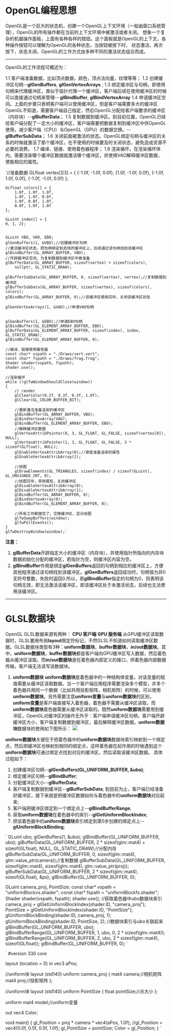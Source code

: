 # OpenGL编程思想

OpenGL是一个巨大的状态机，创建一个OpenGL上下文环境（一般由窗口系统管理），OpenGL的所有操作都在当前的上下文环境中被激活或者关闭。
想象一个复杂的机器操作面板，上面有各种各样的按钮。这个面板就是OpenGL的上下文，各种操作按钮可以理解为OpenGL的各种状态，当按钮被按下时，
状态激活，再次按下，状态关闭。OpenGL的工作方式由多种不同的激活状态组合而成。
***
OpenGL的工作流程可概述为：

1.1 客户端准备数据，比如顶点数据，颜色，顶点法向量，纹理等等；
1.2 创建缓冲区句柄--**glGenBuffers**, **glGenVertexArrays** ;
1.3 绑定缓冲区与句柄，即使用句柄来代理缓冲区，类似于指针代理一个缓冲区，客户端后续在使用缓冲区的时候可以直接通过句柄来管理--
    **glBindBuffer**, **glBindVertexArray**
1.4 申请缓冲区空间。上面的步骤只表明客户端可以使用缓冲区，但是客户端需要多大的缓冲区OpenGL不知道，需要客户端自己指定，然后OpenGL分配给客户端要求的缓冲区（内存块）--**glBufferData**；
1.5 复制数据到缓冲区。到目前位置，OpenGL已经给客户端分配了一定大小的缓冲区，客户端需要把数据复制到缓冲区中供OpenGL使用，减少客户端（CPU）与OpenGL（GPU）的数据交换。--**glBufferSubData**；
1.6 关闭前面被激活的状态。OpenGL绑定句柄与缓冲区的关系的时候就激活了那个缓冲区，在不使用的时候要及时关闭状态，避免造成资源不必要的浪费。
1.7 编译、链接、使用着色器程序；
1.8 渲染循环。在渲染循环体内，需要渲染哪个缓冲区数据就激活哪个缓冲区，并使用VAO解释缓冲区数据，使能相应的属性。

`//准备数据
	GLfloat vertex[][3] = {
		{-1.0f, -1.0f, 0.0f},
		{1.0f, -1.0f, 0.0f},
		{-1.0f, 1.0f, 0.0f},
		{-1.0f, -1.0f, 0.0f} };

	GLfloat colors[] = {
		1.0f, 1.0f, 1.0f,
		1.0f, 1.0f, 0.0f,
		1.0f, 0.0f, 1.0f,
		0.0f, 1.0f, 1.0f
	};

	GLuint index[] = {
	0, 1, 2};

	
	GLuint VBO, VAO, EBO;
	glGenBuffers(1, &VBO);//创建缓冲区句柄
	//激活缓冲区状态，把句柄绑定到具体的缓冲区上，后续通过该句柄找到该缓冲区
	glBindBuffer(GL_ARRAY_BUFFER, VBO);
	//开辟缓冲区空间，为复制数据到缓冲区中做准备
	glBufferData(GL_ARRAY_BUFFER, sizeof(vertex) + sizeof(colors),
		nullptr, GL_STATIC_DRAW);

	glBufferSubData(GL_ARRAY_BUFFER, 0, sizeof(vertex), vertex);//复制数据到缓冲区
	glBufferSubData(GL_ARRAY_BUFFER, sizeof(vertex), sizeof(colors), colors);
	glBindBuffer(GL_ARRAY_BUFFER, 0);//该缓冲区使用完毕，关闭该缓冲区状态

	glGenVertexArrays(1, &VAO);//申请VAO句柄


	glGenBuffers(1, &EBO);//申请EBO句柄
	glBindBuffer(GL_ELEMENT_ARRAY_BUFFER, EBO);
	glBufferData(GL_ELEMENT_ARRAY_BUFFER, sizeof(index), index, GL_STATIC_DRAW);
	glBindBuffer(GL_ELEMENT_ARRAY_BUFFER, 0);

	//编译、链接使用着色器
	const char* vspath = "./Draws/vert.vert";
	const char* fspath = "./Draws/frag.frag";
	Shader shader(vspath, fspath);
	shader.use();

	//渲染循环
	while (!glfwWindowShouldClose(window))
	{
		// render
		glClearColor(0.2f, 0.3f, 0.3f, 1.0f);
		glClear(GL_COLOR_BUFFER_BIT);

		//重新激活准备渲染的缓冲区
		glBindBuffer(GL_ARRAY_BUFFER, VBO);
		glBindVertexArray(VAO);
		glBindBuffer(GL_ELEMENT_ARRAY_BUFFER, EBO);
		//解释缓冲区数据
		glVertexAttribPointer(0, 3, GL_FLOAT, GL_FALSE, sizeof(vertex[0]), NULL);
		glVertexAttribPointer(1, 3, GL_FLOAT, GL_FALSE, 3 * sizeof(GLfloat), NULL);
		glEnableVertexAttribArray(0);//使能准备渲染的属性
		glEnableVertexAttribArray(1);
		
		//绘图
		glDrawElements(GL_TRIANGLES, sizeof(index) / sizeof(GLuint), GL_UNSIGNED_INT, 0);
		//绘图完毕，禁用属性，关闭缓冲区
		glDisableVertexAttribArray(0);
		glDisableVertexAttribArray(1);
		glBindBuffer(GL_ARRAY_BUFFER, 0);
		glBindVertexArray(0);
		glBindBuffer(GL_ELEMENT_ARRAY_BUFFER, 0);

		//所有工作都做完了，交换缓冲区，显示绘图
		glfwSwapBuffers(window);
		glfwPollEvents();
	}
	glfwDestroyWindow(window);`
  
  **注意：**
  1. **glBufferData**开辟指定大小的缓冲区（内存块），并使用指针所指向的内存块数据初始化分配的缓冲区，若指针为空，则缓冲区内容为空。
  2. **glBindBuffer**作用是绑定**glGenBuffers**返回的句柄到相应的缓冲区上，方便其他程序通过该句柄找到该缓冲区。**glGenBuffers**返回成功时，句柄值为非0无符号整数，失败时返回0.所以，若**glBindBuffer**指定的句柄为0，则表明该句柄无效，即无法激活该缓冲区，即该缓冲区处于未激活状态，后续也无法使用该缓冲区。

***

# GLSL数据块

OpenGL GLSL数据来源有两种：
**CPU 客户端**
**GPU 服务端**
从GPU缓冲区读取数据时，GLSL要用布局**layout**限定符标记，不然GLSL不知道如何读取缓冲区数据。GLSL数据块类型有3种：**uniform数据块**，**buffer数据块**，**in/out数据块**。其中，**uniform数据块**，**buffer数据块**都是客户端向GPU缓冲区写入数据，然后着色器从缓冲区读取。而**in/out数据块**是在着色器内部定义的接口，供着色器内部数据传输，客户端无法读写该数据块。

1. **uniform数据块**
**uniform数据块**是着色器中的一种结构体变量，对该变量的赋值需要从缓冲区读取数据。当一个客户端应用程序需要渲染多个模型，并多个着色器共用同一个数据（比如共用投影矩阵，相机矩阵）的时候，可以使用**uniform数据块**。另外需要注意**uniform变量**与**uniform数据块**的区别，**uniform变量**是客户端直接写入着色器，着色器不需要从缓冲区读取，而**uniform数据块**着色器需要从缓冲区读取的。既然**uniform数据块**需要用到缓冲区，OpenGL对缓冲区的操作无外乎：客户端申请缓冲区句柄，客户端开辟缓冲区大小，客户端复制数据到缓冲区，最后解释缓冲区数据。**uniform数据块**数据块的使用如下图所示：
![](https://learnopengl-cn.github.io/img/04/08/advanced_glsl_binding_points.png)

**uniform数据块**关键在于把着色器中的**uniform数据块**数据块索引映射到一个绑定点，然后把缓冲区也映射到相同的绑定点，这样着色器在起作用的时候遇到这个**uniform数据块**可通过绑定点找到对应的缓冲区，然后读取该缓冲区数据。
具体过程如下：
1. 创建缓冲区句柄--**glGenBuffers(GL_UNIFORM_BUFFER, &ubo)**;
2. 绑定缓冲区句柄--**glBindBuffer**;
3. 分配缓冲区大小--**glBufferData**;
4. 客户端复制数据到缓冲区--**glBufferSubData**;
到目前为止，客户端已经准备好缓冲区，接下来就是把缓冲区数据如何与着色器中的**uniform数据块**对应起来;
5. 客户端把缓冲区绑定到一个绑定点上--**glBindBufferRange**;
6. 获取**uniform数据块**在着色器中的索引--**glGetUniformBlockIndex**;
7. 把该着色器中的**uniform数据块**索引绑定到第5步创建的绑定点上--**glUniformBlockBinding**;

`
GLuint ubo;
glGenBuffers(1, &ubo);
glBindBuffer(GL_UNIFORM_BUFFER, ubo);
glBufferData(GL_UNIFORM_BUFFER, 2 * sizeof(glm::mat4) + sizeof(GLfloat),
	NULL, GL_STATIC_DRAW);//分配内存
glBufferSubData(GL_UNIFORM_BUFFER, 0, sizeof(glm::mat4),
	glm::value_ptr(camera));//复制数据
glBufferSubData(GL_UNIFORM_BUFFER, sizeof(glm::mat4), sizeof(glm::mat4),
	glm::value_ptr(proj));
glBufferSubData(GL_UNIFORM_BUFFER, 2 * sizeof(glm::mat4),
	sizeof(GLfloat), &ps);
glBindBuffer(GL_UNIFORM_BUFFER, 0);


GLuint camera_proj, PointSize;
const char* vspath = "uniformBlockvs.shader";
const char* fspath = "uniformBlockfs.shader";
Shader shader(vspath, fspath);
shader.use();
//获取着色器中ubo数据块索引
camera_proj = glGetUniformBlockIndex(shader.ID, "camera_proj");
PointSize = glGetUniformBlockIndex(shader.ID, "PointSize");
glUniformBlockBinding(shader.ID, camera_proj, 1);
glUniformBlockBinding(shader.ID, PointSize, 2);
//数据块索引与ubo关联起来
glBindBuffer(GL_UNIFORM_BUFFER, ubo);
glBindBufferRange(GL_UNIFORM_BUFFER, 1, ubo, 0, 2 * sizeof(glm::mat4));
glBindBufferRange(GL_UNIFORM_BUFFER, 2, ubo,
	2 * sizeof(glm::mat4), sizeof(GLfloat));
glBindBuffer(GL_UNIFORM_BUFFER, 0);
`

`
\#version 330 core

layout (location = 0) in vec3 aPos;

//uniform块
layout (std140) uniform camera_proj
{
	mat4 camera;//相机矩阵
	mat4 proj;//投影矩阵
};

//uniform块
layout (std140) uniform PointSize
{
	float pointSize;//点大小
};

uniform mat4 model;//uniform变量

out vec4 Color;

void main()
{
	gl_Position = proj * camera * vec4(aPos, 1.0f);
	//gl_Position = vec4(0.0f, 0.5f, 0.5f, 1.0f);
	gl_PointSize = pointSize;
	Color = gl_Position;
}
`





